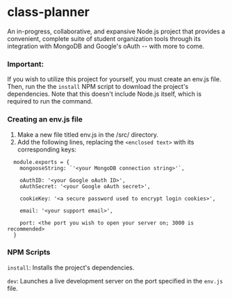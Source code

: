 # class-planner
An in-progress, collaborative, and expansive Node.js project that provides a convenient, complete suite of student organization tools through its integration with MongoDB and Google's oAuth -- with more to come.

### Important:
If you wish to utilize this project for yourself, you must create an env.js file.
Then, run the the `install` NPM script to download the project's dependencies.
Note that this doesn't include Node.js itself, which is required to run the command.

### Creating an env.js file
1. Make a new file titled env.js in the /src/ directory.
2. Add the following lines, replacing the `<enclosed text>` with its corresponding keys:
```
  module.exports = {
    mongooseString: `'<your MongoDB connection string>'`,

    oAuthID: '<your Google oAuth ID>',
    oAuthSecret: '<your Google oAuth secret>',

    cookieKey: '<a secure password used to encrypt login cookies>',

    email: '<your support email>',

    port: <the port you wish to open your server on; 3000 is recommended>
  }
```
### NPM Scripts
`install`: Installs the project's dependencies.

`dev`: Launches a live development server on the port specified in the `env.js` file.
